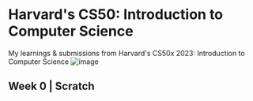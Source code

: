 # Harvard's CS50: Introduction to Computer Science
My learnings &amp; submissions from Harvard's CS50x 2023: Introduction to Computer Science
![image](https://github.com/thousandecibles/CS50x2023/assets/83544346/2ad27954-1af7-4233-9071-cd192c007d82)
## Week 0 | Scratch
